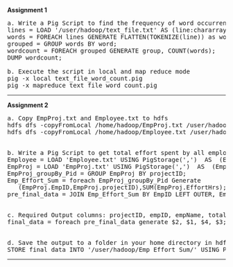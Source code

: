 <b>Assignment 1</b>
<pre>
a. Write a Pig Script to find the frequency of word occurrences in a given text file.
lines = LOAD '/user/hadoop/text_file.txt' AS (line:chararray);
words = FOREACH lines GENERATE FLATTEN(TOKENIZE(line)) as word;
grouped = GROUP words BY word;
wordcount = FOREACH grouped GENERATE group, COUNT(words);
DUMP wordcount;

b. Execute the script in local and map reduce mode
pig -x local text_file_word_count.pig
pig -x mapreduce text_file_word_count.pig
</pre>
<hr/>
<b>Assignment 2</b>
<pre>
a. Copy EmpProj.txt and Employee.txt to hdfs
hdfs dfs -copyFromLocal /home/hadoop/EmpProj.txt /user/hadoop/EmpProj.txt
hdfs dfs -copyFromLocal /home/hadoop/Employee.txt /user/hadoop/Employee.txt
<br/>
b. Write a Pig Script to get total effort spent by all employees by projectID.
Employee = LOAD 'Employee.txt' USING PigStorage(',')  AS  (EmpID:chararray,Name:chararray,Band:chararray,DepartmentID:chararray,Salary:float);
EmpProj = LOAD 'EmpProj.txt' USING PigStorage(',')  AS  (EmpID:chararray,projectID:chararray,year-week:int,EffortHrs:chararray);
EmpProj_groupBy_Pid = GROUP EmpProj BY projectID;
Emp_Effort_Sum = foreach EmpProj_groupBy_Pid Generate 
   (EmpProj.EmpID,EmpProj.projectID),SUM(EmpProj.EffortHrs);
pre_final_data = JOIN Emp_Effort_Sum BY EmpID LEFT OUTER, Employee BY EmpID;
<br/>
c. Required Output columns: projectID, empID, empName, totalEffort
final_data = foreach pre_final_data generate $2, $1, $4, $3;
<br/>
d. Save the output to a folder in your home directory in hdfs
STORE final_data INTO '/user/hadoop/Emp_Effort_Sum/' USING PigStorage (',');
</pre>
<hr/>
